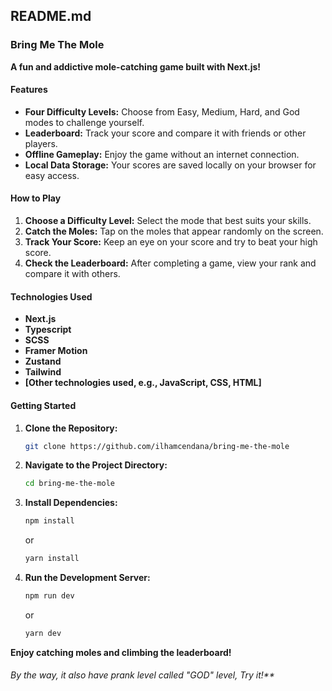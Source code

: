 ## **README.md**

### **Bring Me The Mole**

**A fun and addictive mole-catching game built with Next.js!**

#### **Features**

* **Four Difficulty Levels:** Choose from Easy, Medium, Hard, and God modes to challenge yourself.
* **Leaderboard:** Track your score and compare it with friends or other players.
* **Offline Gameplay:** Enjoy the game without an internet connection.
* **Local Data Storage:** Your scores are saved locally on your browser for easy access.

#### **How to Play**

1.  **Choose a Difficulty Level:** Select the mode that best suits your skills.
2.  **Catch the Moles:** Tap on the moles that appear randomly on the screen.
3.  **Track Your Score:** Keep an eye on your score and try to beat your high score.
4.  **Check the Leaderboard:** After completing a game, view your rank and compare it with others.

#### **Technologies Used**

* **Next.js**
* **Typescript**
* **SCSS**
* **Framer Motion**
* **Zustand**
* **Tailwind**
* **[Other technologies used, e.g., JavaScript, CSS, HTML]**

#### **Getting Started**

1.  **Clone the Repository:**
    ```bash
    git clone https://github.com/ilhamcendana/bring-me-the-mole
    ```
2.  **Navigate to the Project Directory:**
    ```bash
    cd bring-me-the-mole
    ```
3.  **Install Dependencies:**
    ```bash
    npm install
    ```
    or
    ```bash
    yarn install
    ```

4.  **Run the Development Server:**
    ```bash
    npm run dev
    ```
    or
    ```bash
    yarn dev
    ```
**Enjoy catching moles and climbing the leaderboard!**
###### By the way, it also have prank level called "GOD" level, Try it!**